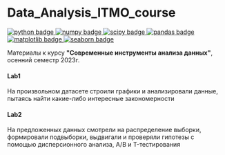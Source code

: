 # Data_Analysis_ITMO_course

<div id="badges">
    <a href="https://www.python.org">
        <img src="https://img.shields.io/badge/python-6a6a6a?style=flat&logo=python&logoColor=white" alt="python badge"/>
    </a>
    <a href="https://numpy.org">
        <img src="https://img.shields.io/badge/numpy-07607e?style=flat&logo=numpy&logoColor=white" alt="numpy badge"/>
    </a>
    <a href="https://scipy.org/">
        <img src="https://img.shields.io/badge/scipy-16537e?style=flat&logo=scipy&logoColor=white" alt="scipy badge"/>
    </a>
    <a href="https://pandas.pydata.org">
        <img src="https://img.shields.io/badge/pandas-7140ff?style=flat&logo=pandas&logoColor=white" alt="pandas badge"/>
    </a>
    <a href="https://matplotlib.org">
        <img src="https://img.shields.io/badge/matplotlib-3d85c6?style=flat&logo=matplotlib&logoColor=white" alt="matplotlib badge"/>
    </a>
    <a href="https://seaborn.pydata.org/">
        <img src="https://img.shields.io/badge/seaborn-6993b8?style=flat&logo=seaborn&logoColor=white" alt="seaborn badge"/>
    </a>
  
</div>

Материалы к курсу **"Современные инструменты анализа данных"**, осенний семестр 2023г.

#### Lab1
На произвольном датасете строили графики и анализировали данные, пытаясь найти какие-либо интересные закономерности

#### Lab2
На предложенных данных смотрели на распределение выборки, формировали подвыборки, выдвигали и проверяли гипотезы с помощью дисперсионного анализа, A/B и T-тестирования
